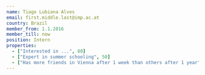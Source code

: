 ```yaml
---
name: Tiago Lubiana Alves
email: first.middle.last@imp.ac.at
country: Brazil
member_from: 1.1.2016
member_till: now
position: Intern
properties:
  - ["Interested in ...", 80]
  - ["Expert in summer schooling", 50]
  - ["Has more friends in Vienna after 1 week than others after 1 year", 17]
---
```

